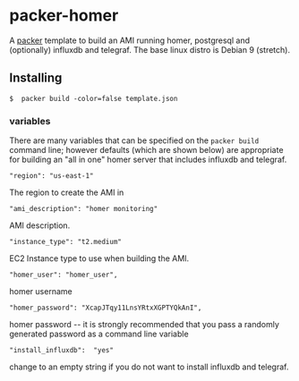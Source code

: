 # packer-homer

A [packer](https://www.packer.io/) template to build an AMI running homer, postgresql and (optionally) influxdb and telegraf.  The base linux distro is Debian 9 (stretch).

## Installing 

```
$  packer build -color=false template.json
```

### variables
There are many variables that can be specified on the `packer build` command line; however defaults (which are shown below) are appropriate for building an "all in one" homer server that includes influxdb and telegraf.

```
"region": "us-east-1"
```
The region to create the AMI in

```
"ami_description": "homer monitoring"
```
AMI description.

```
"instance_type": "t2.medium"
```
EC2 Instance type to use when building the AMI.

```
"homer_user": "homer_user",
```
homer username

```
"homer_password": "XcapJTqy11LnsYRtxXGPTYQkAnI",
```
homer password -- it is strongly recommended that you pass a randomly generated password as a command line variable

```
"install_influxdb":  "yes"
```
change to an empty string if you do not want to install influxdb and telegraf.